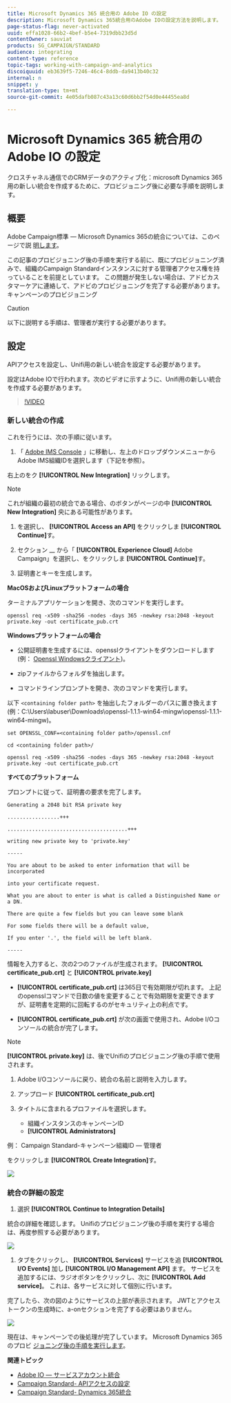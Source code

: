 ```yaml
---
title: Microsoft Dynamics 365 統合用の Adobe IO の設定
description: Microsoft Dynamics 365統合用のAdobe IOの設定方法を説明します。
page-status-flag: never-activated
uuid: effa1028-66b2-4bef-b5e4-7319dbb23d5d
contentOwner: sauviat
products: SG_CAMPAIGN/STANDARD
audience: integrating
content-type: reference
topic-tags: working-with-campaign-and-analytics
discoiquuid: eb3639f5-7246-46c4-8ddb-da9413b40c32
internal: n
snippet: y
translation-type: tm+mt
source-git-commit: 4e05dafb087c43a13c60d6bb2f54d0e44455ea8d

---
```



# Microsoft Dynamics 365 統合用の Adobe IO の設定

クロスチャネル通信でのCRMデータのアクティブ化：microsoft Dynamics 365用の新しい統合を作成するために、プロビジョニング後に必要な手順を説明します。

## 概要

Adobe Campaign標準 — Microsoft Dynamics 365の統合については、このページで説 [明します](../../integrating/using/working-with-campaign-standard-and-microsoft-dynamics-365.md)。

この記事のプロビジョニング後の手順を実行する前に、既にプロビジョニング済みで、組織のCampaign Standardインスタンスに対する管理者アクセス権を持っていることを前提としています。  この問題が発生しない場合は、アドビカスタマーケアに連絡して、アドビのプロビジョニングを完了する必要があります。キャンペーンのプロビジョニング

>[!CAUTION]
>
>以下に説明する手順は、管理者が実行する必要があります。

## 設定

APIアクセスを設定し、Unifi用の新しい統合を設定する必要があります。

設定はAdobe IOで行われます。次のビデオに示すように、Unifi用の新しい統合を作成する必要があります。

>[!VIDEO](https://video.tv.adobe.com/v/27308)

### 新しい統合の作成

これを行うには、次の手順に従います。

1. 「 [Adobe IMS Console](https://console.adobe.io/home#) 」に移動し、左上のドロップダウンメニューからAdobe IMS組織IDを選択します（下記を参照）。

右上のをク **[!UICONTROL New Integration]** リックします。

>[!NOTE]
>
>これが組織の最初の統合である場合、のボタンがページの中 **[!UICONTROL New Integration]** 央にある可能性があります。

1. を選択し、 **[!UICONTROL Access an API]** をクリックしま **[!UICONTROL Continue]**&#x200B;す。

1. セクション __ から「 **[!UICONTROL Experience Cloud]** Adobe Campaign」を選択し、をクリックしま **[!UICONTROL Continue]**&#x200B;す。

1. 証明書とキーを生成します。

**MacOSおよびLinuxプラットフォームの場合**

ターミナルアプリケーションを開き、次のコマンドを実行します。

```
openssl req -x509 -sha256 -nodes -days 365 -newkey rsa:2048 -keyout private.key -out certificate_pub.crt
```

**Windowsプラットフォームの場合**

* 公開証明書を生成するには、opensslクライアントをダウンロードします(例： [Openssl Windowsクライアント](https://bintray.com/vszakats/generic/download_file?file_path=openssl-1.1.1-win64-mingw.zip))。

* zipファイルからフォルダを抽出します。

* コマンドラインプロンプトを開き、次のコマンドを実行します。

以下 `<containing folder path>` を抽出したフォルダーのパスに置き換えます(例：C:\Users\labuser\Downloads\openssl-1.1.1-win64-mingw\openssl-1.1.1-win64-mingw)。

```
set OPENSSL_CONF=<containing folder path>/openssl.cnf
 
cd <containing folder path>/
 
openssl req -x509 -sha256 -nodes -days 365 -newkey rsa:2048 -keyout private.key -out certificate_pub.crt
```

**すべてのプラットフォーム**

プロンプトに従って、証明書の要求を完了します。

```
Generating a 2048 bit RSA private key
 
.................+++
 
.......................................+++
 
writing new private key to 'private.key'
 
-----
 
You are about to be asked to enter information that will be incorporated
 
into your certificate request.
 
What you are about to enter is what is called a Distinguished Name or a DN.
 
There are quite a few fields but you can leave some blank
 
For some fields there will be a default value,
 
If you enter '.', the field will be left blank.
 
-----
```

情報を入力すると、次の2つのファイルが生成されます。 **[!UICONTROL certificate_pub.crt]** と **[!UICONTROL private.key]**

* **[!UICONTROL certificate_pub.crt]** は365日で有効期限が切れます。 上記のopensslコマンドで日数の値を変更することで有効期限を変更できますが、証明書を定期的に回転するのがセキュリティ上の利点です。

* **[!UICONTROL certificate_pub.crt]** が次の画面で使用され、Adobe I/Oコンソールの統合が完了します。

>[!NOTE]
>
> **[!UICONTROL private.key]** は、後でUnifiのプロビジョニング後の手順で使用されます。

1. Adobe I/Oコンソールに戻り、統合の名前と説明を入力します。

1. アップロード **[!UICONTROL certificate_pub.crt]**

1. タイトルに含まれるプロファイルを選択します。

   * 組織インスタンスのキャンペーンID
   * **[!UICONTROL Administrators]**

例： Campaign Standard-キャンペーン組織ID — 管理者

をクリックしま **[!UICONTROL Create Integration]**&#x200B;す。

![](assets/do-not-localize/MSdynACSIntegration-4B.png)

### 統合の詳細の設定

1. 選択 **[!UICONTROL Continue to Integration Details]**

統合の詳細を確認します。  Unifiのプロビジョニング後の手順を実行する場合は、再度参照する必要があります。

![](assets/do-not-localize/MSdynACSIntegration-5.png)

1. タブをクリックし、 **[!UICONTROL Services]** サービスを追 **[!UICONTROL I/O Events]** 加し **[!UICONTROL I/O Management API]** ます。  サービスを追加するには、ラジオボタンをクリックし、次に **[!UICONTROL Add service]**。  これは、各サービスに対して個別に行います。

完了したら、次の図のようにサービスの上部が表示されます。 JWTとアクセストークンの生成時に、a-onセクションを完了する必要はありません。

![](assets/do-not-localize/MSdynACSIntegration-6.png)

現在は、キャンペーンでの後処理が完了しています。  Microsoft Dynamics 365のプロビ [ジョニング後の手順を実行します](../../integrating/using/configure-microsoft-dynamics-365-for-campaign-integration.md)。

**関連トピック**

* [Adobe IO — サービスアカウント統合](https://www.adobe.io/authentication/auth-methods.html#!AdobeDocs/adobeio-auth/master/AuthenticationOverview/ServiceAccountIntegration.md)
* [Campaign Standard- APIアクセスの設定](https://docs.campaign.adobe.com/doc/standard/en/api/ACS_API.html#setting-up-api-access)
* [Campaign Standard- Dynamics 365統合](../../integrating/using/configure-microsoft-dynamics-365-for-campaign-integration.md)
